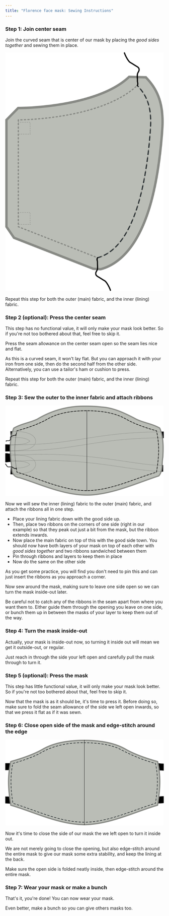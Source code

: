 ```yaml
---
title: "Florence face mask: Sewing Instructions"
---
```


### Step 1: Join center seam

Join the curved seam that is center of our mask by placing the _good sides together_ and sewing them in place.

![Join the center seam](step1.svg)

<Note>Repeat this step for both the outer (main) fabric, and the inner (lining) fabric.</Note>

### Step 2 (optional): Press the center seam

<Note>

This step has no functional value, it will only make your mask look better.
So if you're not too bothered about that, feel free to skip it.

</Note>

Press the seam allowance on the center seam open so the seam lies nice and flat.

As this is a curved seam, it won't lay flat. But you can approach it with your iron from one side, then do the second half from the other side. Alternatively, you can use a tailor's ham or cushion to press.

<Note>Repeat this step for both the outer (main) fabric, and the inner (lining) fabric.</Note>

### Step 3: Sew the outer to the inner fabric and attach ribbons

![Join the inner to the outer fabric](step3.svg)

Now we will sew the inner (lining) fabric to the outer (main) fabric, and attach the ribbons all in one step.

- Place your lining fabric down with the good side up.
- Then, place two ribbons on the corners of one side (right in our example) so that they peak out just a bit from the mask, but the ribbon extends inwards.
- Now place the main fabric on top of this with the good side town. You should now have both layers of your mask on top of each other with _good sides together_ and two ribbons sandwiched between them
- Pin through ribbons and layers to keep them in place
- Now do the same on the other side

<Tip>

As you get some practice, you will find you don't need to pin this and can just insert the
ribbons as you approach a corner.

</Tip>

Now sew around the mask, making sure to leave one side open so we can turn the mask inside-out later.

<Warning>

Be careful not to catch any of the ribbons in the seam apart from where you want them to.
Either guide them through the opening you leave on one side, or bunch them up in between
the masks of your layer to keep them out of the way.

</Warning>

### Step 4: Turn the mask inside-out

Actually, your mask is inside-out now, so turning it inside out will mean we get it outside-out, or regular.

Just reach in through the side your left open and carefully pull the mask through to turn it.

### Step 5 (optional): Press the mask

<Note>

This step has little functional value, it will only make your mask look better.
So if you're not too bothered about that, feel free to skip it.

</Note>

Now that the mask is as it should be, it's time to press it. Before doing so, make sure to fold the seam allowance of the side we left open inwards, so that we press it flat as if it was sewn.

### Step 6: Close open side of the mask and edge-stitch around the edge

![Edge-stitch around the mask](step6.svg)

Now it's time to close the side of our mask the we left open to turn it inside out.

We are not merely going to close the opening, but also edge-stitch around the entire mask to give our mask some extra stability, and keep the lining at the back.

Make sure the open side is folded neatly inside, then edge-stitch around the entire mask.

### Step 7: Wear your mask or make a bunch

That's it, you're done! You can now wear your mask.

Even better, make a bunch so you can give others masks too.
